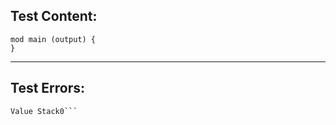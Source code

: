 
Test Content: 
-------------------------
```
mod main (output) {  
} 
```
------------------------

Test Errors:
-------------------------
```
Value Stack0```
